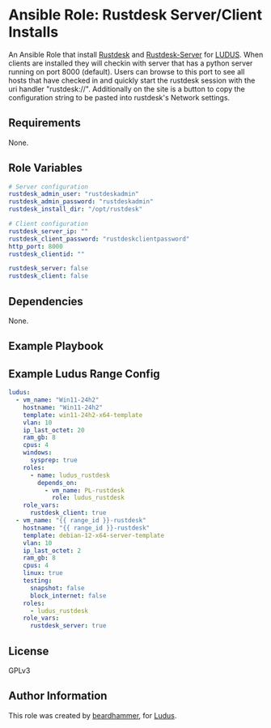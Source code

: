 # Ansible Role: Rustdesk Server/Client Installs

An Ansible Role that install [Rustdesk](https://github.com/rustdesk/rustdesk) and [Rustdesk-Server](https://github.com/rustdesk/rustdesk-server) for  [LUDUS](https://ludus.cloud/).  When clients are installed they will checkin with server that has a python server running on port 8000 (default).  Users can browse to this port to see all hosts that have checked in and quickly start the rustdesk session with the uri handler "rustdesk://".  Additionally on the site is a button to copy the configuration string to be pasted into rustdesk's Network settings.

## Requirements

None.

## Role Variables
```yaml
# Server configuration
rustdesk_admin_user: "rustdeskadmin"
rustdesk_admin_password: "rustdeskadmin" 
rustdesk_install_dir: "/opt/rustdesk"

# Client configuration
rustdesk_server_ip: ""
rustdesk_client_password: "rustdeskclientpassword"
http_port: 8000 
rustdesk_clientid: ""

rustdesk_server: false
rustdesk_client: false
```

## Dependencies

None.

## Example Playbook

## Example Ludus Range Config

```yaml
ludus:
  - vm_name: "Win11-24h2"
    hostname: "Win11-24h2"
    template: win11-24h2-x64-template
    vlan: 10
    ip_last_octet: 20
    ram_gb: 8
    cpus: 4
    windows:
      sysprep: true
    roles:
      - name: ludus_rustdesk
        depends_on:
          - vm_name: PL-rustdesk
            role: ludus_rustdesk
    role_vars:
      rustdesk_client: true
  - vm_name: "{{ range_id }}-rustdesk"
    hostname: "{{ range_id }}-rustdesk"
    template: debian-12-x64-server-template
    vlan: 10
    ip_last_octet: 2
    ram_gb: 8
    cpus: 4
    linux: true
    testing:
      snapshot: false
      block_internet: false
    roles:
      - ludus_rustdesk
    role_vars:
      rustdesk_server: true
```

## License

GPLv3

## Author Information

This role was created by [beardhammer](https://github.com/Beardhammer), for [Ludus](https://ludus.cloud/).
